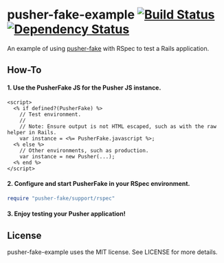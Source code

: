 # pusher-fake-example [![Build Status](http://img.shields.io/travis/tristandunn/pusher-fake-example.svg)](https://travis-ci.org/tristandunn/pusher-fake-example) [![Dependency Status](http://img.shields.io/gemnasium/tristandunn/pusher-fake-example.svg)](https://gemnasium.com/tristandunn/pusher-fake-example)

An example of using [pusher-fake](https://github.com/tristandunn/pusher-fake) with RSpec to test a Rails application.

## How-To

#### 1. Use the PusherFake JS for the Pusher JS instance.

```erb
<script>
  <% if defined?(PusherFake) %>
    // Test environment.
    //
    // Note: Ensure output is not HTML escaped, such as with the raw helper in Rails.
    var instance = <%= PusherFake.javascript %>;
  <% else %>
    // Other environments, such as production.
    var instance = new Pusher(...);
  <% end %>
</script>
```

#### 2. Configure and start PusherFake in your RSpec environment.

```ruby
require "pusher-fake/support/rspec"
```

#### 3. Enjoy testing your Pusher application!

## License

pusher-fake-example uses the MIT license. See LICENSE for more details.
